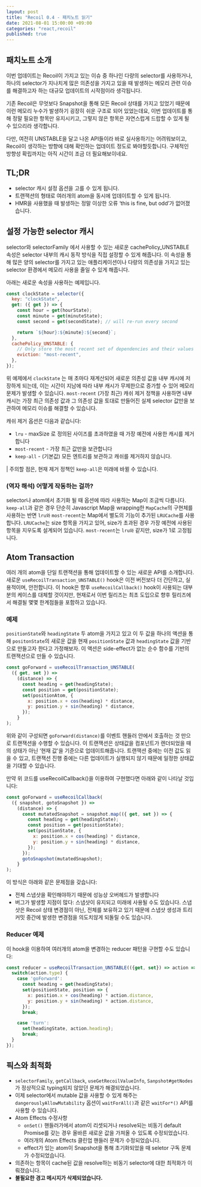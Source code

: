 ```yaml
---
layout: post
title: "Recoil 0.4 - 패치노트 읽기"
date: 2021-08-01 15:00:00 +09:00
categories: "react,recoil"
published: true
---
```


## 패치노트 소개

이번 업데이트는 Recoil이 가지고 있는 이슈 중 하나인 다량의 selector를 사용하거나, 하나의 selector가 지나치게 많은 의존성을 가지고 있을 때 발생하는 메모리 관련 이슈를 해결하고자 하는 대규모 업데이트의 시작점이라 생각됩니다.

기존 Recoil은 무엇보다 Snapshot을 통해 모든 Recoil 상태를 가지고 있었기 때문에 이런 메모리 누수가 발생하기 굉장히 쉬운 구조로 되어 있었는데요, 이번 업데이트를 통해 정말 필요한 항목만 유지시키고, 그렇지 않은 항목은 자연스럽게 드랍할 수 있게 될 수 있으리라 생각합니다.

다만, 여전히 UNSTABLE을 달고 나온 API들이라 바로 실사용하기는 어려워보이고, Recoil이 생각하는 방향에 대해 확인하는 업데이트 정도로 봐야할듯합니다. 구체적인 방향성 확립까지는 아직 시간이 조금 더 필요해보이네요.

## TL;DR

- selector 캐시 설정 옵션을 고를 수 있게 됩니다.
- 트랜잭션의 형태로 여러개의 atom을 동시에 업데이트할 수 있게 됩니다.
- HMR을 사용했을 때 발생하는 정말 이상한 오류 ‘this is fine, but odd’가 없어졌습니다.

## 설정 가능한 selector 캐시

selector와 selectorFamily 에서 사용할 수 있는 새로운 cachePolicy_UNSTABLE 속성은 selector 내부의 캐시 동작 방식을 직접 설정할 수 있게 해줍니다. 이 속성을 통해 많은 양의 selector를 가지고 있는 애플리케이션이나 다량의 의존성을 가지고 있는 selector 환경에서 메모리 사용을 줄일 수 있게 해줍니다.

아래는 새로운 속성을 사용하는 예제입니다.

```javascript
const clockState = selector({
  key: "clockState",
  get: ({ get }) => {
    const hour = get(hourState);
    const minute = get(minuteState);
    const second = get(secondState); // will re-run every second

    return `${hour}:${minute}:${second}`;
  },
  cachePolicy_UNSTABLE: {
    // Only store the most recent set of dependencies and their values
    eviction: "most-recent",
  },
});
```

위 예제에서 `clockState` 는 매 초마다 재계산되어 새로운 의존성 값을 내부 캐시에 저장하게 되는데, 이는 시간이 지남에 따라 내부 캐시가 무제한으로 증가할 수 있어 메모리 문제가 발생할 수 있습니다. `most-recent` (가장 최근) 캐쉬 제거 정책을 사용하면 내부 캐시는 가장 최근 의존성 값과 그 의존성 값을 토대로 만들어진 실제 selector 값만을 보관하여 메모리 이슈를 해결할 수 있습니다.

캐쉬 제거 옵션은 다음과 같습니다:

- `lru` - maxSize 로 정의된 사이즈를 초과하였을 때 가장 예전에 사용한 캐시를 제거합니다
- `most-recent` - 가장 최근 값만을 보관합니다
- `keep-all` - (기본값) 모든 엔트리를 보관하고 캐쉬를 제거하지 않습니다.

| 주의할 점은, 현재 제거 정책인 `keep-all`은 미래에 바뀔 수 있습니다.

### (역자 해석) 어떻게 작동하는 걸까?

selector나 atom에서 초기화 될 때 옵션에 따라 사용하는 Map이 조금씩 다릅니다.
`keep-all`과 같은 경우 단순히 Javascript Map을 wrapping한 `MapCache`의 구현체를 사용하는 반면 `lru와` `most-recent`는 Map에서 별도의 기능이 추가된 `LRUCache`를 사용합니다.
`LRUCache`는 size 항목을 가지고 있어, size가 초과된 경우 가장 예전에 사용된 항목을 지우도록 설계되어 있습니다.
`most-recent`는 `lru와` 같지만, size가 1로 고정됩니다.

## Atom Transaction

여러 개의 atom을 단일 트랜잭션을 통해 업데이트할 수 있는 새로운 API를 소개합니다. 새로운 `useRecoilTransaction_UNSTABLE()` hook은 이전 버전보다 더 간단하고, 실용적이며, 안전합니다. 이 hook은 향후 `useRecoilCallback()` hook이 사용되는 대부분의 케이스를 대체할 것이지만, 현재로서 이번 릴리즈는 최초 도입으로 향후 릴리즈에서 해결될 몇몇 한계점들을 포함하고 있습니다.

### 예제

`positionState`와 `headingState` 두 atom을 가지고 있고 이 두 값을 하나의 액션을 통해 `positonState`의 새로운 값을 현재 `positionState` 값과 `headingState` 값을 기반으로 만들고자 한다고 가정해보자. 이 액션은 side-effect가 없는 순수 함수를 기반의 트랜잭션으로 만들 수 있습니다.

```javascript
const goForward = useRecoilTransaction_UNSTABLE(
  ({ get, set }) =>
    (distance) => {
      const heading = get(headingState);
      const position = get(positionState);
      set(positionAtom, {
        x: position.x + cos(heading) * distance,
        y: position.y + sin(heading) * distance,
      });
    }
);
```

위와 같이 구성되면 `goForward(distance)`를 이벤트 핸들러 안에서 호출하는 것 만으로 트랜잭션을 수행할 수 있습니다. 이 트랜잭션은 상태값을 컴포넌트가 렌더되었을 때의 상태가 아닌 ‘현재 값'을 기준으로 업데이트해줍니다. 트랜잭션 중에는 이전 값도 읽을 수 있고, 트랜잭션 진행 중에는 다른 업데이트가 실행되지 않기 때문에 일정한 상태값을 기대할 수 있습니다.

만약 위 코드를 useRecoilCallback()을 이용하여 구현했다면 아래와 같이 나타날 것입니다:

```javascript
const goForward = useRecoilCallback(
  ({ snapshot, gotoSnapshot }) =>
    (distance) => {
      const mutatedSnapshot = snapshot.map(({ get, set }) => {
        const heading = get(headingState);
        const position = get(positionState);
        set(positionState, {
          x: position.x + cos(heading) * distance,
          y: position.y + sin(heading) * distance,
        });
      });
      gotoSnapshot(mutatedSnapshot);
    }
);
```

이 방식은 아래와 같은 문제점을 갖습니다:

- 전체 스냅샷을 확인해야하기 때문에 성능상 오버헤드가 발생합니다
- 버그가 발생할 지점이 많다: 스냅샷이 유지되고 미래에 사용될 수도 있습니다. 스냅샷은 Recoil 상태 변경점이 아닌, 전체를 보유하고 있기 때문에 스냅샷 생성과 트리 커밋 중간에 발생한 변경점을 의도치않게 되돌릴 수도 있습니다.

### Reducer 예제

이 hook을 이용하여 여러개의 atom을 변경하는 reducer 패턴을 구현할 수도 있습니다:

```javascript
const reducer = useRecoilTransaction_UNSTABLE(({get, set}) => action => {
  switch(action.type) {
    case 'goForward':
      const heading = get(headingState);
      set(positionState, position => {
        x: position.x + cos(heading) * action.distance,
        y: position.y + sin(heading) * action.distance,
      });
      break;

    case 'turn':
      set(headingState, action.heading);
      break;
  }
});
```

## 픽스와 최적화

- `selectorFamily`, `getCallback`, `useGetRecoilValueInfo`, `Sanpshot#getNodes` 가 정상적으로 typing되지 않았던 문제가 해결되었습니다.
- 이제 selector에서 mutable 값을 사용할 수 있게 해주는 `dangerouslyAllowMutability` 옵션이 `waitForAll()`과 같은 `waitFor*()` API를 사용할 수 있습니다.
- Atom Effects 수정사항
  - `onSet()` 핸들러가에서 atom이 리셋되거나 resolve되는 비동기 default Promise를 갖는 경우 올바른 새로운 값을 가져올 수 있도록 수정되었습니다.
  - 여러개의 Atom Effects 클린업 핸들러 문제가 수정되었습니다.
  - effect가 있는 atom이 Snapshot을 통해 초기화되었을 때 seletor 구독 문제가 수정되었습니다.
- 의존하는 항목이 cache된 값을 resolve하는 비동기 selector에 대한 최적화가 이뤄졌습니다.
- **불필요한 경고 메시지가 삭제되었습니다.**

